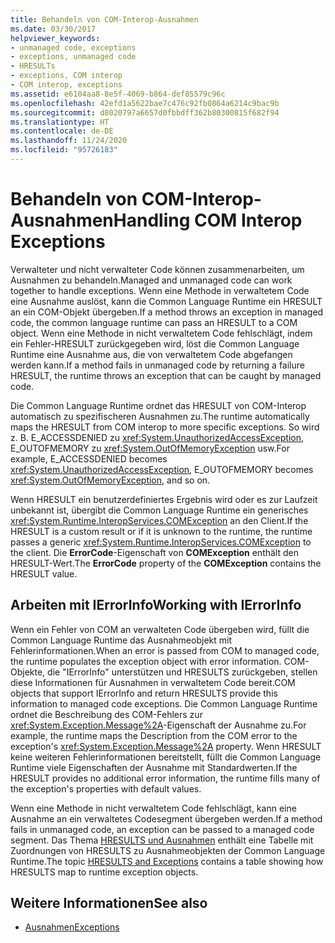 ```yaml
---
title: Behandeln von COM-Interop-Ausnahmen
ms.date: 03/30/2017
helpviewer_keywords:
- unmanaged code, exceptions
- exceptions, unmanaged code
- HRESULTs
- exceptions, COM interop
- COM interop, exceptions
ms.assetid: e6104aa8-8e5f-4069-b864-def85579c96c
ms.openlocfilehash: 42efd1a5622bae7c476c92fb0864a6214c9bac9b
ms.sourcegitcommit: d8020797a6657d0fbbdff362b80300815f682f94
ms.translationtype: HT
ms.contentlocale: de-DE
ms.lasthandoff: 11/24/2020
ms.locfileid: "95726183"
---
```

# <a name="handling-com-interop-exceptions"></a><span data-ttu-id="796f3-102">Behandeln von COM-Interop-Ausnahmen</span><span class="sxs-lookup"><span data-stu-id="796f3-102">Handling COM Interop Exceptions</span></span>

<span data-ttu-id="796f3-103">Verwalteter und nicht verwalteter Code können zusammenarbeiten, um Ausnahmen zu behandeln.</span><span class="sxs-lookup"><span data-stu-id="796f3-103">Managed and unmanaged code can work together to handle exceptions.</span></span> <span data-ttu-id="796f3-104">Wenn eine Methode in verwaltetem Code eine Ausnahme auslöst, kann die Common Language Runtime ein HRESULT an ein COM-Objekt übergeben.</span><span class="sxs-lookup"><span data-stu-id="796f3-104">If a method throws an exception in managed code, the common language runtime can pass an HRESULT to a COM object.</span></span> <span data-ttu-id="796f3-105">Wenn eine Methode in nicht verwaltetem Code fehlschlägt, indem ein Fehler-HRESULT zurückgegeben wird, löst die Common Language Runtime eine Ausnahme aus, die von verwaltetem Code abgefangen werden kann.</span><span class="sxs-lookup"><span data-stu-id="796f3-105">If a method fails in unmanaged code by returning a failure HRESULT, the runtime throws an exception that can be caught by managed code.</span></span>  
  
 <span data-ttu-id="796f3-106">Die Common Language Runtime ordnet das HRESULT von COM-Interop automatisch zu spezifischeren Ausnahmen zu.</span><span class="sxs-lookup"><span data-stu-id="796f3-106">The runtime automatically maps the HRESULT from COM interop to more specific exceptions.</span></span> <span data-ttu-id="796f3-107">So wird z. B. E_ACCESSDENIED zu <xref:System.UnauthorizedAccessException>, E_OUTOFMEMORY zu <xref:System.OutOfMemoryException> usw.</span><span class="sxs-lookup"><span data-stu-id="796f3-107">For example, E_ACCESSDENIED becomes <xref:System.UnauthorizedAccessException>, E_OUTOFMEMORY becomes <xref:System.OutOfMemoryException>, and so on.</span></span>  
  
 <span data-ttu-id="796f3-108">Wenn HRESULT ein benutzerdefiniertes Ergebnis wird oder es zur Laufzeit unbekannt ist, übergibt die Common Language Runtime ein generisches <xref:System.Runtime.InteropServices.COMException> an den Client.</span><span class="sxs-lookup"><span data-stu-id="796f3-108">If the HRESULT is a custom result or if it is unknown to the runtime, the runtime passes a generic <xref:System.Runtime.InteropServices.COMException> to the client.</span></span> <span data-ttu-id="796f3-109">Die **ErrorCode**-Eigenschaft von **COMException** enthält den HRESULT-Wert.</span><span class="sxs-lookup"><span data-stu-id="796f3-109">The **ErrorCode** property of the **COMException** contains the HRESULT value.</span></span>  
  
## <a name="working-with-ierrorinfo"></a><span data-ttu-id="796f3-110">Arbeiten mit IErrorInfo</span><span class="sxs-lookup"><span data-stu-id="796f3-110">Working with IErrorInfo</span></span>  

 <span data-ttu-id="796f3-111">Wenn ein Fehler von COM an verwalteten Code übergeben wird, füllt die Common Language Runtime das Ausnahmeobjekt mit Fehlerinformationen.</span><span class="sxs-lookup"><span data-stu-id="796f3-111">When an error is passed from COM to managed code, the runtime populates the exception object with error information.</span></span> <span data-ttu-id="796f3-112">COM-Objekte, die "IErrorInfo" unterstützen und HRESULTS zurückgeben, stellen diese Informationen für Ausnahmen in verwaltetem Code bereit.</span><span class="sxs-lookup"><span data-stu-id="796f3-112">COM objects that support IErrorInfo and return HRESULTS provide this information to managed code exceptions.</span></span> <span data-ttu-id="796f3-113">Die Common Language Runtime ordnet die Beschreibung des COM-Fehlers zur <xref:System.Exception.Message%2A>-Eigenschaft der Ausnahme zu.</span><span class="sxs-lookup"><span data-stu-id="796f3-113">For example, the runtime maps the Description from the COM error to the exception's <xref:System.Exception.Message%2A> property.</span></span> <span data-ttu-id="796f3-114">Wenn HRESULT keine weiteren Fehlerinformationen bereitstellt, füllt die Common Language Runtime viele Eigenschaften der Ausnahme mit Standardwerten.</span><span class="sxs-lookup"><span data-stu-id="796f3-114">If the HRESULT provides no additional error information, the runtime fills many of the exception's properties with default values.</span></span>  
  
 <span data-ttu-id="796f3-115">Wenn eine Methode in nicht verwaltetem Code fehlschlägt, kann eine Ausnahme an ein verwaltetes Codesegment übergeben werden.</span><span class="sxs-lookup"><span data-stu-id="796f3-115">If a method fails in unmanaged code, an exception can be passed to a managed code segment.</span></span> <span data-ttu-id="796f3-116">Das Thema [HRESULTS und Ausnahmen](../../framework/interop/how-to-map-hresults-and-exceptions.md) enthält eine Tabelle mit Zuordnungen von HRESULTS zu Ausnahmeobjekten der Common Language Runtime.</span><span class="sxs-lookup"><span data-stu-id="796f3-116">The topic [HRESULTS and Exceptions](../../framework/interop/how-to-map-hresults-and-exceptions.md) contains a table showing how HRESULTS map to runtime exception objects.</span></span>  

## <a name="see-also"></a><span data-ttu-id="796f3-117">Weitere Informationen</span><span class="sxs-lookup"><span data-stu-id="796f3-117">See also</span></span>

- [<span data-ttu-id="796f3-118">Ausnahmen</span><span class="sxs-lookup"><span data-stu-id="796f3-118">Exceptions</span></span>](index.md)

